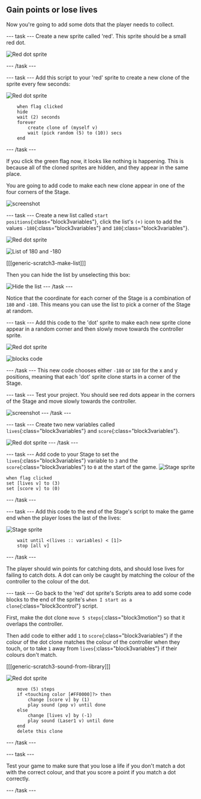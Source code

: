 ## Gain points or lose lives

Now you're going to add some dots that the player needs to collect.

--- task ---
Create a new sprite called 'red'. This sprite should be a small red dot.

![Red dot sprite](images/dots-red.png)

--- /task ---

--- task ---
Add this script to your 'red' sprite to create a new clone of the sprite every few seconds:

![Red dot sprite](images/red-sprite.png)

```blocks3
	when flag clicked
	hide
	wait (2) seconds
	forever
		create clone of (myself v)
		wait (pick random (5) to (10)) secs
	end
```
--- /task ---

If you click the green flag now, it looks like nothing is happening. This is because all of the cloned sprites are hidden, and they appear in the same place.

You are going to add code to make each new clone appear in one of the four corners of the Stage.

![screenshot](images/dots-start.png)

--- task ---
Create a new list called `start positions`{:class="block3variables"}, click the list's `(+)` icon to add the values `-180`{:class="block3variables"}  and `180`{:class="block3variables"}.

![Red dot sprite](images/red-sprite.png)

![List of 180 and -180](images/dots-list.png)

[[[generic-scratch3-make-list]]]

Then you can hide the list by unselecting this box:

![Hide the list](images/hide-list.png)
--- /task ---

Notice that the coordinate for each corner of the Stage is a combination of `180` and `-180`. This means you can use the list to pick a corner of the Stage at random.

--- task ---
Add this code to the 'dot' sprite to make each new sprite clone appear in a random corner and then slowly move towards the controller sprite.

![Red dot sprite](images/red-sprite.png)

![blocks code](images/blocks_code.png)

--- /task ---
This new code chooses either `-180` or `180` for the x and y positions, meaning that each 'dot' sprite clone starts in a corner of the Stage.

--- task ---
Test your project. You should see red dots appear in the corners of the Stage and move slowly towards the controller.

![screenshot](images/dots-red-test.png)
--- /task ---

--- task ---
Create two new variables called `lives`{:class="block3variables"} and `score`{:class="block3variables"}.

![Red dot sprite](images/red-sprite.png)
--- /task ---

--- task ---
Add code to your Stage to set the `lives`{:class="block3variables"} variable to `3` and the `score`{:class="block3variables"} to `0` at the start of the game.
![Stage sprite](images/stage-sprite.png)

```blocks3
when flag clicked
set [lives v] to (3)
set [score v] to (0)
```
--- /task ---

--- task ---
Add this code to the end of the Stage's script to make the game end when the player loses the last of the lives:

![Stage sprite](images/stage-sprite.png)
```blocks3
	wait until <(lives :: variables) < [1]>
	stop [all v]
```
--- /task ---

The player should win points for catching dots, and should lose lives for failing to catch dots. A dot can only be caught by matching the colour of the controller to the colour of the dot.

--- task ---
Go back to the 'red' dot sprite's Scripts area to add some code blocks to the end of the sprite's `when I start as a clone`{:class="block3control"} script.

First, make the dot clone `move 5 steps`{:class="block3motion"} so that it overlaps the controller.

Then add code to either add `1` to `score`{:class="block3variables"} if the colour of the dot clone matches the colour of the controller when they touch, or to take `1` away from `lives`{:class="block3variables"} if their colours don't match.

[[[generic-scratch3-sound-from-library]]]

![Red dot sprite](images/red-sprite.png)
```blocks3
	move (5) steps
	if <touching color [#FF0000]?> then
		change [score v] by (1)
		play sound (pop v) until done
	else
		change [lives v] by (-1)
		play sound (Laser1 v) until done
	end
	delete this clone
```
--- /task ---

--- task ---

Test your game to make sure that you lose a life if you don't match a dot with the correct colour, and that you score a point if you match a dot correctly.

--- /task ---
